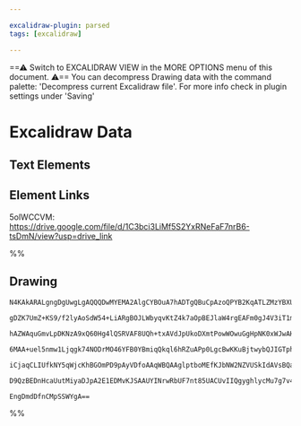 ```yaml
---

excalidraw-plugin: parsed
tags: [excalidraw]

---
```

==⚠  Switch to EXCALIDRAW VIEW in the MORE OPTIONS menu of this document. ⚠== You can decompress Drawing data with the command palette: 'Decompress current Excalidraw file'. For more info check in plugin settings under 'Saving'



# Excalidraw Data

## Text Elements
## Element Links
5olWCCVM: https://drive.google.com/file/d/1C3bci3LiMf5S2YxRNeFaF7nrB6-tsDmN/view?usp=drive_link

%%
## Drawing
```compressed-json
N4KAkARALgngDgUwgLgAQQQDwMYEMA2AlgCYBOuA7hADTgQBuCpAzoQPYB2KqATLZMzYBXUtiRoIACyhQ4zZAHoFAc0JRJQgEYA6bGwC2CgF7N6hbEcK4OCtptbErHALRY8RMpWdx8Q1TdIEfARcZgRmBShcZQUebQAObQBmGjoghH0EDihmbgBtcDBQMBKIEm4IAFY2fAB1AGF6gDUAWVSSyFhECozNBGJiXE1g9tLMbmcAdgAGSe0eSv5SmAnJ

gDZK7UmZ+KS9/f2lyAoSdW54+LiARgBOJLWbyqvKtZ4k7aOpBEJlaW4rgEAFm0gJ4V3iT1ms0BN0+1mUIzQ00+zCgpDYAGsEPUamxSBUAMRXBDE4mjSCaXDYDHKdFCDjEHH4PEVNHWZhwXCBbLkiAAM0I+HwAGVYIj0IIPLzUeisbVTpJuHxCgI0ZiEKKYOKIJLyp86b8OOFcmgrp82JzsGoVqbpsiVRBacI4ABJYgm1B5AC6nz55Eybu4HCEQs+

hAZWAquGmvLpDKNzA9xQ60Hg4lQSRVAF8UQh+txAVdJpUkoDXmtPowWOwuGgHpNK0xWJwAHKcMT/G63DZJIv2lOEZgAEXSUHzaD5BDCn00wgZAFFgplsh7vZ8hHBBmPiP9JoDezM94DtoDPkQOBiKtJZPIlGRCIxtMo2GwEQhdAYFALggpiAorvUSSaFaSQADKEC0fKVMKPAAJqYAASi2CAAGK4ChkwcKQABCazODkQ76C2ChmAgFAAPxCByAC89

6MAA+uel5nmw1Ljqgk74NODrMO46YFB0YBmiqQkql6hRZuAPp0LgcBwKKuBjtwybQJIGTphARC/FAowMIQZHYVSNJxoyuL4hIBJ8lZ1m6dgIjclALpjvooqytiZmEqSJJIEsEB2aQDlORkhnUk69Kmcy5noGyHAclyWQ6b5/mBc5KGCiKYoabqO5JfZCVBS5apygqSq5QF+XOa56qatq2W2Xl2QFQhwiGsa/xlSlGQAPKWta/x2h1FUZChnBQGh+

iCjaqCLIUfkNY5qWjcKhBGOmPD9pAyVDfoAAqWBQAAglptboMEfKJbNW2NZVUSkIdAVsBQam4DuaDBqGl3zQV84MgdD1PSEr3oFy6JUIN10ZH9oM7WmFQmbpvHokKAAa3B7psFzrNMPB3AsSTTDNpSIzU+CwdwNzrfMVzTNTvZgjw8RrKes1GC++jKQ69AEEI6bTAk4JXIC8QSeDC0ZM14UJh6EDw75tIkMtq1KhtjqkArY5wNwhOQPLxAtGwxAI

D9QzBEDnHcaUutMiyaDJpA2E1EDMvKJSAAUYINrwRbUF7nt85UACUvIIQgyghlycMu7g7v4z7bzIrwseoP7Qci595XZFVWI9VANYeu9+C+X6uCZCHEZqxwygcymWQm+xaI8582BEJraANwgnwcCX6bt+aQhQOePekDzaelHYABWCDYDkwpd3A+uG8bwzsebHezVSueMDtL74NXpRdFl6TTzWvJ2aiBgw90b0hoXDrMmxZtTmvKb4KEh3H1vO9Bjf

EngDmdDfnCMpSSWYgA==
```
%%